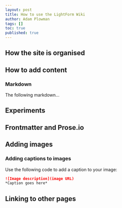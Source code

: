 ```yaml
---
layout: post
title: How to use the LightForm Wiki
author: Adam Plowman
tags: []
toc: true
published: true
---
```

## How the site is organised

## How to add content

### Markdown

The following markdown...

## Experiments

## Frontmatter and Prose.io

## Adding images

### Adding captions to images

Use the following code to add a caption to your image:

```markdown
![Image description](image URL)
*Caption goes here*
```

## Linking to other pages
